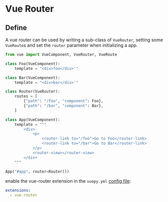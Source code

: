 # Vue Router
## Define
A vue router can be used by writing a sub-class of `VueRouter`, 
setting some `VueRoute`s 
and set the `router` parameter when initializing a app.
```python
from vue import VueComponent, VueRouter, VueRoute

class Foo(VueComponent):
    template = "<div>foo</div>'"

class Bar(VueComponent):
    template = "<div>bar</div>'"

class Router(VueRouter):
    routes = [
        {"path": "/foo", "component": Foo},
        {"path": "/bar", "component": Bar},
    ]

class App(VueComponent):
    template = """
        <div>
            <p>
                <router-link to="/foo">Go to Foo</router-link>
                <router-link to="/bar">Go to Bar</router-link>
            </p>
            <router-view></router-view>
        </div>
    """

App("#app", router=Router())
```

enable the vue-router extension in the `vuepy.yml` [config file](../management/configuration.md):
```yaml
extensions:
  - vue-router
```
